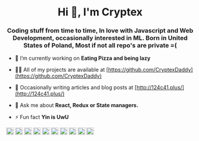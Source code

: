 <h1 align="center">Hi 👋, I'm Cryptex</h1>
<h3 align="center">Coding stuff from time to time, In love with Javascript and Web Development, occasionally interested in ML. Born in United States of Poland, Most if not all repo's are private =(</h3>

- 🔭 I’m currently working on **Eating Pizza and being lazy**

- 👨‍💻 All of my projects are available at [https://github.com/CryptexDaddy](https://github.com/CryptexDaddy)

- 📝 Occasionally writing articles and blog posts at [http://124c41.plus/](http://124c41.plus/)

- 💬 Ask me about **React, Redux or State managers.**

- ⚡ Fun fact **Yin is UwU**

<p align="left"><img src="https://devicons.github.io/devicon/devicon.git/icons/react/react-original-wordmark.svg" alt="react" width="20" height="20"/> <img src="https://devicons.github.io/devicon/devicon.git/icons/django/django-original.svg" alt="django" width="20" height="20"/> <img src="https://devicons.github.io/devicon/devicon.git/icons/javascript/javascript-original.svg" alt="javascript" width="20" height="20"/> <img src="https://devicons.github.io/devicon/devicon.git/icons/mongodb/mongodb-original-wordmark.svg" alt="mongodb" width="20" height="20"/> <img src="https://devicons.github.io/devicon/devicon.git/icons/mysql/mysql-original-wordmark.svg" alt="mysql" width="20" height="20"/> <img src="https://devicons.github.io/devicon/devicon.git/icons/nodejs/nodejs-original-wordmark.svg" alt="nodejs" width="20" height="20"/> <img src="https://devicons.github.io/devicon/devicon.git/icons/python/python-original-wordmark.svg" alt="python" width="20" height="20"/> <img src="https://devicons.github.io/devicon/devicon.git/icons/linux/linux-original.svg" alt="linux" width="20" height="20"/> <img src="https://devicons.github.io/devicon/devicon.git/icons/redux/redux-original.svg" alt="redux" width="20" height="20"/> <img src="https://devicons.github.io/devicon/devicon.git/icons/express/express-original-wordmark.svg" alt="express" width="20" height="20"/></p>
